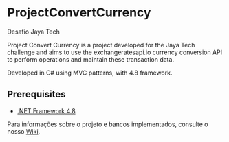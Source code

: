 # ProjectConvertCurrency
Desafio Jaya Tech

Project Convert Currency is a project developed for the Jaya Tech challenge and aims to use the exchangeratesapi.io currency conversion API to perform operations and maintain these transaction data.

Developed in C# using MVC patterns, with 4.8 framework.

<h2>Prerequisites</h2>
<ul>
<li><a href="https://dotnet.microsoft.com/download/dotnet-framework/net48">.NET Framework 4.8</a></li>


</ul>

<p>Para informações sobre o projeto e bancos implementados, consulte o nosso <a href="https://github.com/leonardobacelar/ProjectConvertCurrency/wiki/Tutorial">Wiki</a>.</p>

